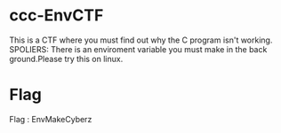 # ccc-EnvCTF

This is a CTF where you must find out why the C program isn't working. SPOLIERS: There is an enviroment variable you must make in the back ground.Please try this on linux.

# Flag

Flag : EnvMakeCyberz

